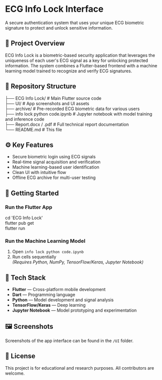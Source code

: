 # ECG Info Lock Interface

A secure authentication system that uses your unique ECG biometric signature to protect and unlock sensitive information.



## 🔐 Project Overview

ECG Info Lock is a biometric-based security application that leverages the uniqueness of each user's ECG signal as a key for unlocking protected information. The system combines a Flutter-based frontend with a machine learning model trained to recognize and verify ECG signatures.



## 📁 Repository Structure

├── ECG Info Lock/              # Main Flutter source code  
├── UI/                         # App screenshots and UI assets  
├── archive/                    # Pre-recorded ECG biometric data for various users  
├── info lock python code.ipynb # Jupyter notebook with model training and inference code  
├── Report.docx / .pdf          # Full technical report documentation  
└── README.md                   # This file



## ⚙️ Key Features

- Secure biometric login using ECG signals  
- Real-time signal acquisition and verification  
- Machine learning-based user identification  
- Clean UI with intuitive flow  
- Offline ECG archive for multi-user testing  



## 🚀 Getting Started

### Run the Flutter App

cd 'ECG Info Lock'  
flutter pub get  
flutter run

### Run the Machine Learning Model

1. Open `info lock python code.ipynb`  
2. Run cells sequentially  
   *(Requires Python, NumPy, TensorFlow/Keras, Jupyter Notebook)*



## 🧠 Tech Stack

- **Flutter** — Cross-platform mobile development  
- **Dart** — Programming language  
- **Python** — Model development and signal analysis  
- **TensorFlow/Keras** — Deep learning  
- **Jupyter Notebook** — Model prototyping and experimentation  



## 🖼️ Screenshots

Screenshots of the app interface can be found in the `/UI` folder.



## 📝 License

This project is for educational and research purposes. All contributors are welcome.
